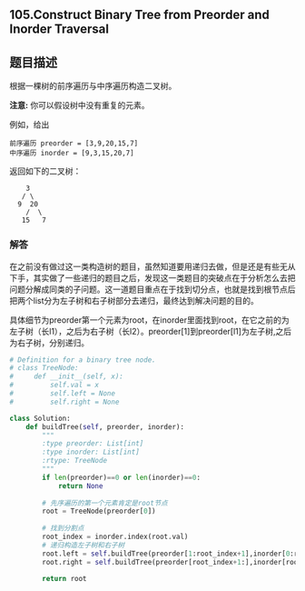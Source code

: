 ## 105.Construct Binary Tree from Preorder and Inorder Traversal

## 题目描述

根据一棵树的前序遍历与中序遍历构造二叉树。

**注意:**
你可以假设树中没有重复的元素。

例如，给出

```
前序遍历 preorder = [3,9,20,15,7]
中序遍历 inorder = [9,3,15,20,7]
```

返回如下的二叉树：

```
    3
   / \
  9  20
    /  \
   15   7
```

### 解答

​	在之前没有做过这一类构造树的题目，虽然知道要用递归去做，但是还是有些无从下手，其实做了一些递归的题目之后，发现这一类题目的突破点在于分析怎么去把问题分解成同类的子问题。这一道题目重点在于找到切分点，也就是找到根节点后把两个list分为左子树和右子树部分去递归，最终达到解决问题的目的。

​	具体细节为preorder第一个元素为root，在inorder里面找到root，在它之前的为左子树（长l1），之后为右子树（长l2）。preorder[1]到preorder[l1]为左子树,之后为右子树，分别递归。

```python
# Definition for a binary tree node.
# class TreeNode:
#     def __init__(self, x):
#         self.val = x
#         self.left = None
#         self.right = None

class Solution:
    def buildTree(self, preorder, inorder):
        """
        :type preorder: List[int]
        :type inorder: List[int]
        :rtype: TreeNode
        """
        if len(preorder)==0 or len(inorder)==0:
            return None
        
        # 先序遍历的第一个元素肯定是root节点
        root = TreeNode(preorder[0])
        
        # 找到分割点
        root_index = inorder.index(root.val)
        # 递归构造左子树和右子树
        root.left = self.buildTree(preorder[1:root_index+1],inorder[0:root_index])
        root.right = self.buildTree(preorder[root_index+1:],inorder[root_index+1:])
        
        return root
```


